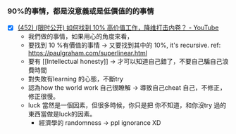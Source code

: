 ### 90%的事情，都是沒意義或是低價值的的事情
- [x] [(452) (限时公开) 如何找到 10% 高价值工作，降维打击内卷？ - YouTube](https://www.youtube.com/watch?v=_Z-hHbGI3pg)
  - 我們做的事情，如果用心的角度來看，
  - 要找到 10 %有價值的事情 -> 又要找到其中的 10%, it's recursive.  ref: https://paulgraham.com/superlinear.html
  - 要有 [[Intellectual honesty]] -> 才可以知道自己錯了，不要自己騙自己浪費時間
  - 對失敗有learning 的心態，不斷try
  - 認為how the world work 自己很瞭解 -> 導致自己cheat 自己，不修正，修正很慢。
  - luck 當然是一個因素，但很多時候，你只是把 你不知道，和你沒try 過的東西當做是luck的因素。
	  - 經濟學的 randomness -> ppl ignorance XD
 